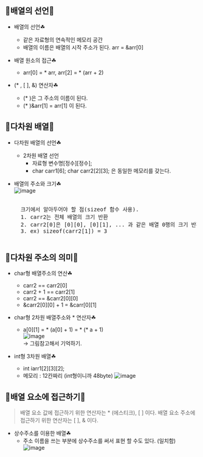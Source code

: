## 🌳배열의 선언🌳

* 배열의 선언☘  
    * 같은 자료형의 연속적인 메모리 공간   
    * 배열의 이름은 배열의 시작 주소가 된다. arr = &arr[0]  

* 배열 원소의 접근☘
    * arr[0] = * arr, arr[2] = * (arr + 2)

* (* , [ ], &) 연산자☘  
    * (* )은 그 주소의 이름이 된다.  
    * (* )&arr[1] = arr[1] 이 된다.

## 🌳다차원 배열🌳

* 다차원 배열의 선언☘
    * 2차원 배열 선언  
        * 자료형 변수명[정수][정수];  
        * char carr1[6]; char carr2[2][3]; 은 동일한 메모리를 갖는다.

* 배열의 주소와 크기☘  
    ![image](https://user-images.githubusercontent.com/77817094/171774912-4ab8a08b-2dce-4c1b-8a7b-159c68d19f2a.png)    
    <pre>  
    크기에서 알아두어야 할 점(sizeof 함수 사용).  
    1. carr2는 전체 배열의 크기 반환  
    2. carr2[0]은 [0][0], [0][1], ... 과 같은 배열 0행의 크기 반환
    3. ex) sizeof(carr2[1]) = 3
    </pre>

## 🌳다차원 주소의 의미🌳

* char형 배열주소의 연산☘  
    * carr2 == carr2[0]  
    * carr2 + 1 == carr2[1]   
    * carr2 == &carr2[0][0]  
    * &carr2[0][0] + 1 = &carr[0][1]

* char형 2차원 배열주소와 * 연산자☘  
    * a[0][1] = * (a[0] + 1) = * (* a + 1)  
     ![image](https://user-images.githubusercontent.com/77817094/171778588-20112ccd-8132-40ab-addf-5e8170652961.png)  
    -> 그림참고해서 기억하기.

* int형 3차원 배열☘
    * int iarr1[2][3][2];  
    * 메모리 : 12칸짜리 (int형이니까 48byte)
    ![image](https://user-images.githubusercontent.com/77817094/171779610-de981900-f430-46f4-a679-85259758bc39.png)  

## 🌳배열 요소에 접근하기🌳

> 배열 요소 값에 접근하기 위한 연산자는 * (에스티크), [ ] 이다.
> 배열 요소 주소에 접근하기 위한 연산자는 [ ], & 이다.  

* 상수주소를 이용한 배열☘
    * 주소 이름을 쓰는 부분에 상수주소를 써서 표현 할 수도 있다. (일치함)  
    ![image](https://user-images.githubusercontent.com/77817094/171793533-5456911a-6b20-4067-8a58-4495c5887d0c.png)
